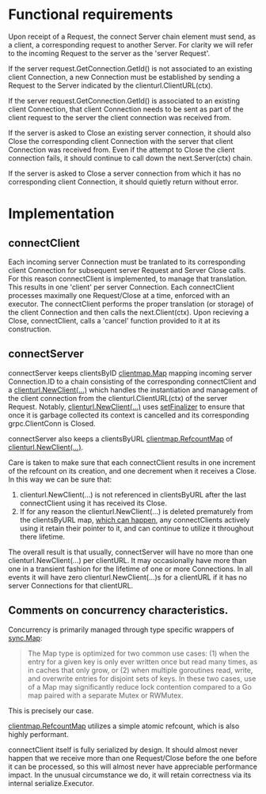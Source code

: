 # Functional requirements

Upon receipt of a Request, the connect Server chain element must send, as a client, a corresponding request to 
another Server.  For clarity we will refer to the incoming Request to the server as the 'server Request'.

If the server request.GetConnection.GetId() is not associated to an existing client Connection, a new Connection
must be established by sending a Request to the Server indicated by the clienturl.ClientURL(ctx).

If the server request.GetConnection.GetId() is associated to an existing client Connection, that client Connection needs
to be sent as part of the client request to the server the client connection was received from.

If the server is asked to Close an existing server connection, it should also Close the corresponding client Connection
with the server that client Connection was received from.  Even if the attempt to Close the client connection fails, it should
continue to call down the next.Server(ctx) chain.

If the server is asked to Close a server connection from which it has no corresponding client Connection, it should quietly
return without error.

# Implementation

## connectClient
Each incoming server Connection must be tranlated to its corresponding client Connection for subsequent server Request and Server Close
calls. For this reason connectClient is implemented, to manage that translation.  This results in one 'client' per server Connection.
Each connectClient processes maximally one Request/Close at a time, enforced with an executor.  The connectClient performs
the proper translation (or storage) of the client Connection and then calls the next.Client(ctx).  Upon recieving a Close, connectClient,
calls a 'cancel' function provided to it at its construction.

## connectServer

connectServer keeps clientsByID [clientmap.Map](https://github.com/networkservicemesh/sdk/blob/master/pkg/tools/#L27) mapping incoming server Connection.ID
to a chain consisting of the corresponding connectClient and a 
[clienturl.NewClient(...)](https://github.com/networkservicemesh/sdk/blob/master/pkg/networkservice/common/clienturl/client.go#L44)
which handles the instantiation and management of the client connection from the clienturl.ClientURL(ctx) of the server 
Request.  Notably, 
[clienturl.NewClient(...)](https://github.com/networkservicemesh/sdk/blob/master/pkg/networkservice/common/clienturl/client.go#L44)
uses [setFinalizer](https://github.com/networkservicemesh/sdk/blob/master/pkg/networkservice/common/clienturl/client.go#L80) to ensure
that once it is garbage collected its context is cancelled and its corresponding grpc.ClientConn is Closed.

connectServer also keeps a clientsByURL
[clientmap.RefcountMap](https://github.com/networkservicemesh/sdk/blob/master/pkg/tools/clientmap/refcount.go#L43) of 
[clienturl.NewClient(...)](https://github.com/networkservicemesh/sdk/blob/master/pkg/networkservice/common/clienturl/client.go#L44).

Care is taken to make sure that each connectClient results in one increment of the refcount on its creation, and one decrement when
it receives a Close.  In this way we can be sure that:

1. clienturl.NewClient(...) is not referenced in clientsByURL after the last connectClient using it has received its Close.
2. If for any reason the clienturl.NewClient(...) is deleted prematurely from the clientsByURL map, [which can happen](https://github.com/networkservicemesh/sdk/blob/master/pkg/tools/clientmap/refcount.go#L78),
any connectClients actively using it retain their pointer to it, and can continue to utilize it throughout there lifetime.

The overall result is that usually, connectServer will have no more than one clienturl.NewClient(...) per clientURL.
It may occasionally have more than one in a transient fashion for the lifetime of one or more Connections.  In all events
it will have zero clienturl.NewClient(...)s for a clientURL if it has no server Connections for that clientURL.

## Comments on concurrency characteristics.

Concurrency is primarily managed through type specific wrappers of [sync.Map](https://golang.org/pkg/sync/#Map):
> The Map type is optimized for two common use cases: (1) when the entry for a given key is only ever written once 
> but read many times, as in caches that only grow, or (2) when multiple goroutines read, write, and overwrite entries 
> for disjoint sets of keys. In these two cases, use of a Map may significantly reduce lock contention compared to a 
> Go map paired with a separate Mutex or RWMutex.

This is precisely our case.

[clientmap.RefcountMap](https://github.com/networkservicemesh/sdk/blob/master/pkg/tools/clientmap/refcount.go#L43) utilizes
a simple atomic refcount, which is also highly performant.

connectClient itself is fully serialized by design.  It should almost never happen that we receive more than one Request/Close
before the one before it can be processed, so this will almost never have appreciable performance impact.  In the unusual 
circumstance we do, it will retain correctness via its internal serialize.Executor.
